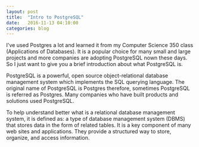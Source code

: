 ```yaml
---
layout: post
title:  "Intro to PostgreSQL"
date:   2016-11-13 04:10:00
categories: blog
---
```

I've used Postgres a lot and learned it from my Computer Science 350 class (Applications of Databases). It is a popular 
choice for many small and large projects and more companies are adopting PostgreSQL nown these days. So I just want to 
give you a brief introduction about what PostgreSQL is.

PostgreSQL is a powerful, open source object-relational database management system which implements the SQL querying language.
The original name of PostgreSQL is Postgres therefore, sometimes PostgreSQL is referred as Postgres. Many companies who have 
built products and solutions used PostgreSQL.

To help understand better what is a relational database management system, it is defined as: a type of database management
system (DBMS) that stores data in the form of related tables. It is a key component of many web sites and applications.
They provide a structured way to store, organize, and access information.
